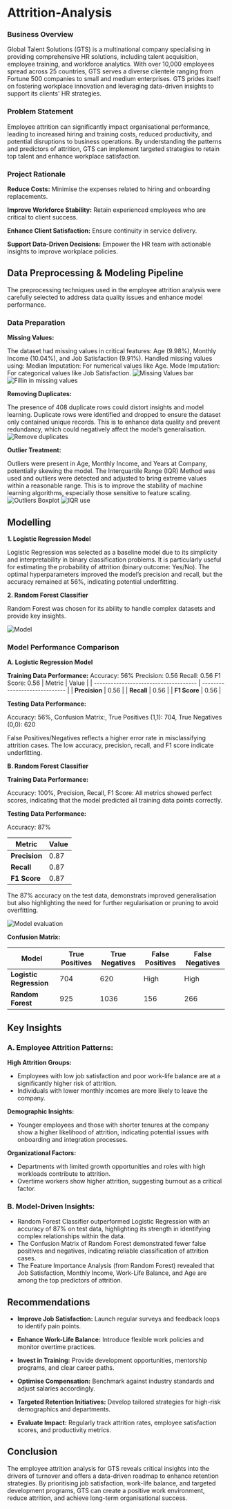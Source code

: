 # Attrition-Analysis

### Business Overview

Global Talent Solutions (GTS) is a multinational company specialising in providing comprehensive HR solutions, including talent acquisition, employee training, and workforce analytics. With over 10,000 employees spread across 25 countries, GTS serves a diverse clientele ranging from Fortune 500 companies to small and medium enterprises. GTS prides itself on fostering workplace innovation and leveraging data-driven insights to support its clients' HR strategies.

### Problem Statement

Employee attrition can significantly impact organisational performance, leading to increased hiring and training costs, reduced productivity, and potential disruptions to business operations. By understanding the patterns and predictors of attrition, GTS can implement targeted strategies to retain top talent and enhance workplace satisfaction.

### Project Rationale

**Reduce Costs:** Minimise the expenses related to hiring and onboarding replacements.

**Improve Workforce Stability:** Retain experienced employees who are critical to client success.

**Enhance Client Satisfaction:** Ensure continuity in service delivery.

**Support Data-Driven Decisions:** Empower the HR team with actionable insights to improve workplace policies.

## Data Preprocessing & Modeling Pipeline

The preprocessing techniques used in the employee attrition analysis were carefully selected to address data quality issues and enhance model performance. 

### Data Preparation

**Missing Values:**

The dataset had missing values in critical features: Age (9.98%), Monthly Income (10.04%), and Job Satisfaction (9.91%). Handled missing values using: Median Imputation: For numerical values like Age. Mode Imputation: For categorical values like Job Satisfaction.
![Missing Values bar](https://github.com/user-attachments/assets/a1acf096-19a4-4cd5-af72-d27b073f9cc3)
![Fillin in missing values](https://github.com/user-attachments/assets/76e9953b-c710-487f-b5d0-564f3b57d983)

**Removing Duplicates:**

The presence of 408 duplicate rows could distort insights and model learning. Duplicate rows were identified and dropped to ensure the dataset only contained unique records. This is to enhance data quality and prevent redundancy, which could negatively affect the model’s generalisation.
![Remove duplicates](https://github.com/user-attachments/assets/e6c84b18-4eb2-4e5a-bc83-0954db05439f)

**Outlier Treatment:**

Outliers were present in Age, Monthly Income, and Years at Company, potentially skewing the model. The Interquartile Range (IQR) Method was used and outliers were detected and adjusted to bring extreme values within a reasonable range. This is to improve the stability of machine learning algorithms, especially those sensitive to feature scaling.
![Outliers Boxplot](https://github.com/user-attachments/assets/c87f58a3-f6d0-4776-957a-ea7cd6629d82)
![IQR use](https://github.com/user-attachments/assets/8f8a73f3-1a3a-4e45-9686-e8e77b643656)

## Modelling

**1.  Logistic Regression Model**

Logistic Regression was selected as a baseline model due to its simplicity and interpretability in binary classification problems. It is particularly useful for estimating the probability of attrition (binary outcome: Yes/No).
The optimal hyperparameters improved the model’s precision and recall, but the accuracy remained at 56%, indicating potential underfitting.

**2.  Random Forest Classifier**

Random Forest was chosen for its ability to handle complex datasets and provide key insights. 

![Model](https://github.com/user-attachments/assets/f4eba769-d9f3-4970-825f-ee8340e47b73)


### Model Performance Comparison

**A. Logistic Regression Model**

**Training Data Performance:**
Accuracy: 56%
Precision: 0.56
Recall: 0.56
F1 Score: 0.56
|                   Metric            	|             Value             |
| ------------------------------------- | ----------------------------- |
|              **Precision**            |	            0.56              |
|              **Recall**               |             0.56              |
|              **F1 Score**             |             0.56              |

**Testing Data Performance:**

Accuracy: 56%, Confusion Matrix:, True Positives (1,1): 704, True Negatives (0,0): 620

False Positives/Negatives reflects a higher error rate in misclassifying attrition cases. The low accuracy, precision, recall, and F1 score indicate underfitting.

**B. Random Forest Classifier**

**Training Data Performance:**

Accuracy: 100%, Precision, Recall, F1 Score: All metrics showed perfect scores, indicating that the model predicted all training data points correctly.

**Testing Data Performance:**

Accuracy: 87%

|                   Metric            	|             Value             |
| ------------------------------------- | ----------------------------- |
|              **Precision**            |	            0.87              |
|              **Recall**               |             0.87              |
|              **F1 Score**             |             0.87              |

The 87% accuracy on the test data, demonstrats improved generalisation but also highlighting the need for further regularisation or pruning to avoid overfitting.

![Model evaluation](https://github.com/user-attachments/assets/37164979-45e7-45af-aeaa-99318cf34193)

**Confusion Matrix:**

|                 Model                	|         True Positives        |      True Negatives      |     False Positives    |    False Negatives    |
| ------------------------------------- | ----------------------------- | ------------------------ | ---------------------- | --------------------- |
|        **Logistic Regression**        |	             704              |           620            |          High          |         High          |
|            **Random Forest**          |              925              |           1036           |          156           |         266           |

## Key Insights

### A.  Employee Attrition Patterns:

**High Attrition Groups:**

-  Employees with low job satisfaction and poor work-life balance are at a significantly higher risk of attrition.
-  Individuals with lower monthly incomes are more likely to leave the company.

**Demographic Insights:**

-  Younger employees and those with shorter tenures at the company show a higher likelihood of attrition, indicating potential issues with onboarding and integration processes.

**Organizational Factors:**

-  Departments with limited growth opportunities and roles with high workloads contribute to attrition.
-  Overtime workers show higher attrition, suggesting burnout as a critical factor.

###  B.  Model-Driven Insights:

-  Random Forest Classifier outperformed Logistic Regression with an accuracy of 87% on test data, highlighting its strength in identifying complex relationships within the data.
-  The Confusion Matrix of Random Forest demonstrated fewer false positives and negatives, indicating reliable classification of attrition cases.
-  The Feature Importance Analysis (from Random Forest) revealed that Job Satisfaction, Monthly Income, Work-Life Balance, and Age are among the top predictors of attrition.


## Recommendations

-  **Improve Job Satisfaction:** Launch regular surveys and feedback loops to identify pain points.

-  **Enhance Work-Life Balance:** Introduce flexible work policies and monitor overtime practices.

-  **Invest in Training:** Provide development opportunities, mentorship programs, and clear career paths.

-  **Optimise Compensation:** Benchmark against industry standards and adjust salaries accordingly.

-  **Targeted Retention Initiatives:** Develop tailored strategies for high-risk demographics and departments.

-  **Evaluate Impact:** Regularly track attrition rates, employee satisfaction scores, and productivity metrics.

## Conclusion

The employee attrition analysis for GTS reveals critical insights into the drivers of turnover and offers a data-driven roadmap to enhance retention strategies. By prioritising job satisfaction, work-life balance, and targeted development programs, GTS can create a positive work environment, reduce attrition, and achieve long-term organisational success.


